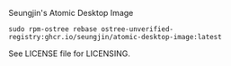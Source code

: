 Seungjin's Atomic Desktop Image

```
sudo rpm-ostree rebase ostree-unverified-registry:ghcr.io/seungjin/atomic-desktop-image:latest
```

See LICENSE file for LICENSING. 

